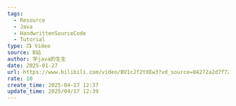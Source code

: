 ```yaml
---
tags:
  - Resource
  - Java
  - HandwrittenSourceCode
  - Tutorial
type: 📺 Video
source: B站
author: 学java的生生
date: 2025-01-27
url: https://www.bilibili.com/video/BV1cJf2YXEw3?vd_source=84272a2d7f72158b38778819be5bc6ad
rate: 10
create_time: 2025-04-17 12:37
update_time: 2025/04/17 12:39
---
```

